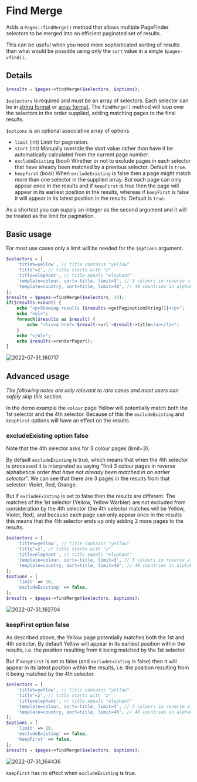 # Find Merge 

Adds a `Pages::findMerge()` method that allows multiple PageFinder selectors to be merged into an efficient paginated set of results.

This can be useful when you need more sophisticated sorting of results than what would be possible using only the `sort` value in a single `$pages->find()`.

## Details

```php
$results = $pages->findMerge($selectors, $options);
```

`$selectors` is required and must be an array of selectors. Each selector can be in [string format](https://processwire.com/docs/selectors/) or [array format](https://processwire.com/blog/posts/processwire-3.0.13-selector-upgrades-and-new-form-builder-version/#selector-engine-array-support). The `findMerge()` method will loop over the selectors in the order supplied, adding matching pages to the final results.

`$options` is an optional associative array of options.
* `limit` (int) Limit for pagination.
* `start` (int) Manually override the start value rather than have it be automatically calculated from the current page number.
* `excludeExisting` (bool) Whether or not to exclude pages in each selector that have already been matched by a previous selector. Default is `true`.
* `keepFirst` (bool) When `excludeExisting` is false then a page might match more than one selector in the supplied array. But each page can only appear once in the results and if `keepFirst` is true then the page will appear in its earliest position in the results, whereas if `keepFirst` is false it will appear in its latest position in the results. Default is `true`.

As a shortcut you can supply an integer as the second argument and it will be treated as the limit for pagination.

## Basic usage

For most use cases only a limit will be needed for the `$options` argument.

```php
$selectors = [
    'title%=yellow', // title contains "yellow"
    'title^=z', // title starts with "z"
    'title=elephant', // title equals "elephant"
    'template=colour, sort=-title, limit=3', // 3 colours in reverse alphabetical order
    'template=country, sort=title, limit=40', // 40 countries in alphabetical order
];
$results = $pages->findMerge($selectors, 10);
if($results->count) {
    echo "<p>Showing results {$results->getPaginationString()}</p>";
    echo "<ul>";
    foreach($results as $result) {
        echo "<li><a href='$result->url'>$result->title</a></li>";
    }
    echo "</ul>";
    echo $results->renderPager();
}
```

![2022-07-31_160717](https://user-images.githubusercontent.com/1538852/182009602-4947bf33-8a0f-435d-8b55-dc4fc59fc9e2.png)

## Advanced usage

*The following notes are only relevant to rare cases and most users can safely skip this section.*

In the demo example the `colour` page Yellow will potentially match both the 1st selector and the 4th selector. Because of this the `excludeExisting` and `keepFirst` options will have an effect on the results.

### excludeExisting option false

Note that the 4th selector asks for 3 colour pages (limit=3).

By default `excludeExisting` is true, which means that when the 4th selector is processed it is interpreted as saying "find 3 colour pages in reverse alphabetical order *that have not already been matched in an earlier selector*". We can see that there are 3 pages in the results from that selector: Violet, Red, Orange.

But if `excludeExisting` is set to false then the results are different. The matches of the 1st selector (Yellow, Yellow Warbler) are not excluded from consideration by the 4th selector (the 4th selector matches will be Yellow, Violet, Red), and because each page can only appear once in the results this means that the 4th selector ends up only adding 2 more pages to the results.

```php
$selectors = [
    'title%=yellow', // title contains "yellow"
    'title^=z', // title starts with "z"
    'title=elephant', // title equals "elephant"
    'template=colour, sort=-title, limit=3', // 3 colours in reverse alphabetical order
    'template=country, sort=title, limit=40', // 40 countries in alphabetical order
];
$options = [
    'limit' => 10,
    'excludeExisting' => false,
];
$results = $pages->findMerge($selectors, $options);
```
![2022-07-31_162704](https://user-images.githubusercontent.com/1538852/182010119-c0c8b20b-a9c9-4b88-8904-7d56436d7218.png)

### keepFirst option false

As described above, the Yellow page potentially matches both the 1st and 4th selector. By default Yellow will appear in its earliest position within the results, i.e. the position resulting from it being matched by the 1st selector.

But if `keepFirst` is set to false (and `excludeExisting` is false) then it will appear in its latest position within the results, i.e. the position resulting from it being matched by the 4th selector.

```php
$selectors = [
    'title%=yellow', // title contains "yellow"
    'title^=z', // title starts with "z"
    'title=elephant', // title equals "elephant"
    'template=colour, sort=-title, limit=3', // 3 colours in reverse alphabetical order
    'template=country, sort=title, limit=40', // 40 countries in alphabetical order
];
$options = [
    'limit' => 10,
    'excludeExisting' => false,
    'keepFirst' => false,
];
$results = $pages->findMerge($selectors, $options);
```
![2022-07-31_164436](https://user-images.githubusercontent.com/1538852/182010560-a45ad25c-879d-4dae-bd07-519addea2887.png)

`keepFirst` has no effect when `excludeExisting` is true.